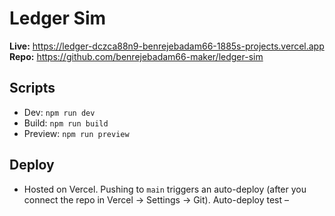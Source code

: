 ﻿# Ledger Sim

**Live:** https://ledger-dczca88n9-benrejebadam66-1885s-projects.vercel.app  
**Repo:** https://github.com/benrejebadam66-maker/ledger-sim

## Scripts
- Dev: `npm run dev`
- Build: `npm run build`
- Preview: `npm run preview`

## Deploy
- Hosted on Vercel. Pushing to `main` triggers an auto-deploy (after you connect the repo in Vercel → Settings → Git).
Auto-deploy test – <your note here>
